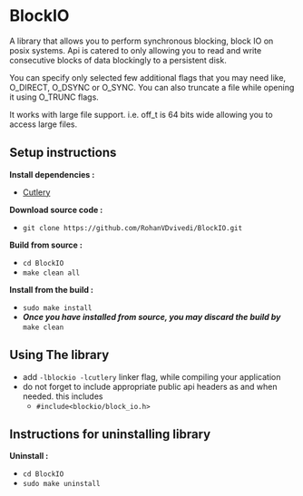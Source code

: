 # BlockIO
A library that allows you to perform synchronous blocking, block IO on posix systems. Api is catered to only allowing you to read and write consecutive blocks of data blockingly to a persistent disk.

You can specify only selected few additional flags that you may need like, O_DIRECT, O_DSYNC or O_SYNC. You can also truncate a file while opening it using O_TRUNC flags.

It works with large file support. i.e. off_t is 64 bits wide allowing you to access large files.

## Setup instructions
**Install dependencies :**
 * [Cutlery](https://github.com/RohanVDvivedi/Cutlery)

**Download source code :**
 * `git clone https://github.com/RohanVDvivedi/BlockIO.git`

**Build from source :**
 * `cd BlockIO`
 * `make clean all`

**Install from the build :**
 * `sudo make install`
 * ***Once you have installed from source, you may discard the build by*** `make clean`

## Using The library
 * add `-lblockio -lcutlery` linker flag, while compiling your application
 * do not forget to include appropriate public api headers as and when needed. this includes
   * `#include<blockio/block_io.h>`

## Instructions for uninstalling library

**Uninstall :**
 * `cd BlockIO`
 * `sudo make uninstall`

